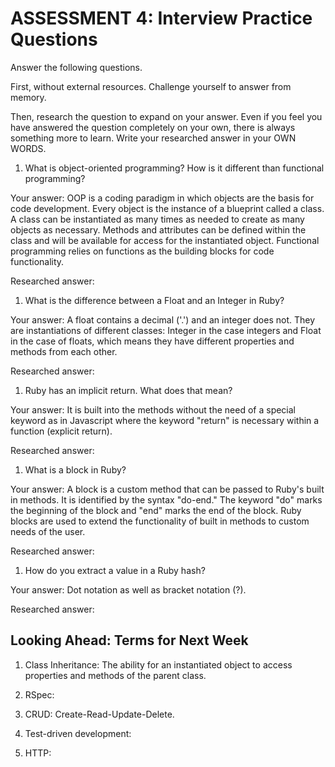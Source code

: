# ASSESSMENT 4: Interview Practice Questions

Answer the following questions.

First, without external resources. Challenge yourself to answer from memory.

Then, research the question to expand on your answer. Even if you feel you have answered the question completely on your own, there is always something more to learn. Write your researched answer in your OWN WORDS.

1. What is object-oriented programming? How is it different than functional programming?

Your answer: OOP is a coding paradigm in which objects are the basis for code development. Every object is the instance of a blueprint called a class. A class can be instantiated as many times as needed to create as many objects as necessary. Methods and attributes can be defined within the class and will be available for access for the instantiated object. Functional programming relies on functions as the building blocks for code functionality. 

Researched answer:

1. What is the difference between a Float and an Integer in Ruby?

Your answer: A float contains a decimal ('.') and an integer does not. They are instantiations of different classes: Integer in the case integers and Float in the case of floats, which means they have different properties and methods from each other. 

Researched answer:

1. Ruby has an implicit return. What does that mean?

Your answer: It is built into the methods without the need of a special keyword as in Javascript where the keyword "return" is necessary within a function (explicit return). 

Researched answer:

1. What is a block in Ruby?

Your answer: A block is a custom method that can be passed to Ruby's built in methods. It is identified by the syntax "do-end." The keyword "do" marks the beginning of the block and "end" marks the end of the block. Ruby blocks are used to extend the functionality of built in methods to custom needs of the user. 

Researched answer:

1. How do you extract a value in a Ruby hash?

Your answer: Dot notation as well as bracket notation (?). 

Researched answer:

## Looking Ahead: Terms for Next Week

1. Class Inheritance: The ability for an instantiated object to access properties and methods of the parent class.

2. RSpec:

3. CRUD: Create-Read-Update-Delete. 

4. Test-driven development:

5. HTTP:
